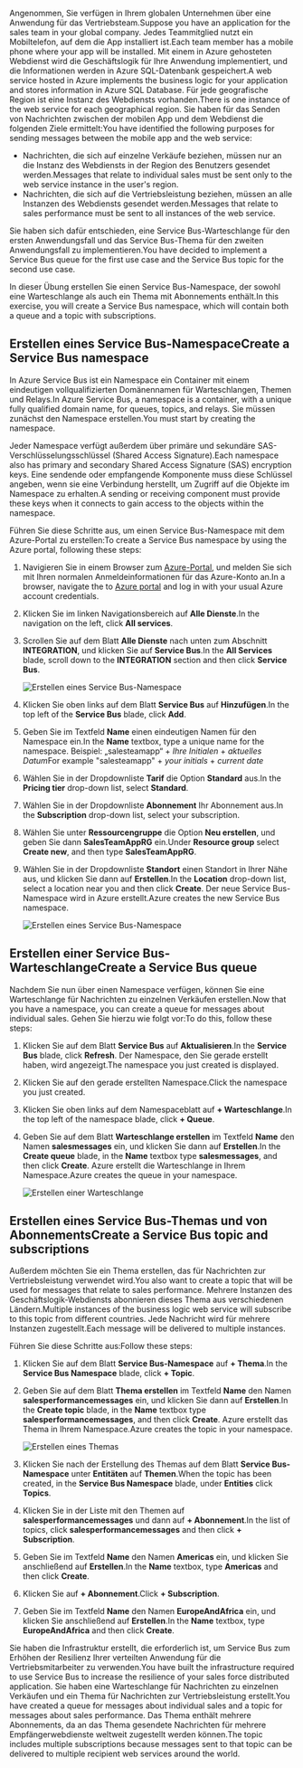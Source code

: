 <span data-ttu-id="3535c-101">Angenommen, Sie verfügen in Ihrem globalen Unternehmen über eine Anwendung für das Vertriebsteam.</span><span class="sxs-lookup"><span data-stu-id="3535c-101">Suppose you have an application for the sales team in your global company.</span></span> <span data-ttu-id="3535c-102">Jedes Teammitglied nutzt ein Mobiltelefon, auf dem die App installiert ist.</span><span class="sxs-lookup"><span data-stu-id="3535c-102">Each team member has a mobile phone where your app will be installed.</span></span> <span data-ttu-id="3535c-103">Mit einem in Azure gehosteten Webdienst wird die Geschäftslogik für Ihre Anwendung implementiert, und die Informationen werden in Azure SQL-Datenbank gespeichert.</span><span class="sxs-lookup"><span data-stu-id="3535c-103">A web service hosted in Azure implements the business logic for your application and stores information in Azure SQL Database.</span></span> <span data-ttu-id="3535c-104">Für jede geografische Region ist eine Instanz des Webdiensts vorhanden.</span><span class="sxs-lookup"><span data-stu-id="3535c-104">There is one instance of the web service for each geographical region.</span></span> <span data-ttu-id="3535c-105">Sie haben für das Senden von Nachrichten zwischen der mobilen App und dem Webdienst die folgenden Ziele ermittelt:</span><span class="sxs-lookup"><span data-stu-id="3535c-105">You have identified the following purposes for sending messages between the mobile app and the web service:</span></span>

- <span data-ttu-id="3535c-106">Nachrichten, die sich auf einzelne Verkäufe beziehen, müssen nur an die Instanz des Webdiensts in der Region des Benutzers gesendet werden.</span><span class="sxs-lookup"><span data-stu-id="3535c-106">Messages that relate to individual sales must be sent only to the web service instance in the user's region.</span></span>
- <span data-ttu-id="3535c-107">Nachrichten, die sich auf die Vertriebsleistung beziehen, müssen an alle Instanzen des Webdiensts gesendet werden.</span><span class="sxs-lookup"><span data-stu-id="3535c-107">Messages that relate to sales performance must be sent to all instances of the web service.</span></span>

<span data-ttu-id="3535c-108">Sie haben sich dafür entschieden, eine Service Bus-Warteschlange für den ersten Anwendungsfall und das Service Bus-Thema für den zweiten Anwendungsfall zu implementieren.</span><span class="sxs-lookup"><span data-stu-id="3535c-108">You have decided to implement a Service Bus queue for the first use case and the Service Bus topic for the second use case.</span></span>

<span data-ttu-id="3535c-109">In dieser Übung erstellen Sie einen Service Bus-Namespace, der sowohl eine Warteschlange als auch ein Thema mit Abonnements enthält.</span><span class="sxs-lookup"><span data-stu-id="3535c-109">In this exercise, you will create a Service Bus namespace, which will contain both a queue and a topic with subscriptions.</span></span>

## <a name="create-a-service-bus-namespace"></a><span data-ttu-id="3535c-110">Erstellen eines Service Bus-Namespace</span><span class="sxs-lookup"><span data-stu-id="3535c-110">Create a Service Bus namespace</span></span>

<span data-ttu-id="3535c-111">In Azure Service Bus ist ein Namespace ein Container mit einem eindeutigen vollqualifizierten Domänennamen für Warteschlangen, Themen und Relays.</span><span class="sxs-lookup"><span data-stu-id="3535c-111">In Azure Service Bus, a namespace is a container, with a unique fully qualified domain name, for queues, topics, and relays.</span></span> <span data-ttu-id="3535c-112">Sie müssen zunächst den Namespace erstellen.</span><span class="sxs-lookup"><span data-stu-id="3535c-112">You must start by creating the namespace.</span></span>

<span data-ttu-id="3535c-113">Jeder Namespace verfügt außerdem über primäre und sekundäre SAS-Verschlüsselungsschlüssel (Shared Access Signature).</span><span class="sxs-lookup"><span data-stu-id="3535c-113">Each namespace also has primary and secondary Shared Access Signature (SAS) encryption keys.</span></span> <span data-ttu-id="3535c-114">Eine sendende oder empfangende Komponente muss diese Schlüssel angeben, wenn sie eine Verbindung herstellt, um Zugriff auf die Objekte im Namespace zu erhalten.</span><span class="sxs-lookup"><span data-stu-id="3535c-114">A sending or receiving component must provide these keys when it connects to gain access to the objects within the namespace.</span></span>

<span data-ttu-id="3535c-115">Führen Sie diese Schritte aus, um einen Service Bus-Namespace mit dem Azure-Portal zu erstellen:</span><span class="sxs-lookup"><span data-stu-id="3535c-115">To create a Service Bus namespace by using the Azure portal, following these steps:</span></span>

1. <span data-ttu-id="3535c-116">Navigieren Sie in einem Browser zum [Azure-Portal](https://portal.azure.com/), und melden Sie sich mit Ihren normalen Anmeldeinformationen für das Azure-Konto an.</span><span class="sxs-lookup"><span data-stu-id="3535c-116">In a browser, navigate the to [Azure portal](https://portal.azure.com/) and log in with your usual Azure account credentials.</span></span>

1. <span data-ttu-id="3535c-117">Klicken Sie im linken Navigationsbereich auf **Alle Dienste**.</span><span class="sxs-lookup"><span data-stu-id="3535c-117">In the navigation on the left, click **All services**.</span></span>

1. <span data-ttu-id="3535c-118">Scrollen Sie auf dem Blatt **Alle Dienste** nach unten zum Abschnitt **INTEGRATION**, und klicken Sie auf **Service Bus**.</span><span class="sxs-lookup"><span data-stu-id="3535c-118">In the **All Services** blade, scroll down to the **INTEGRATION** section and then click **Service Bus**.</span></span>

    ![Erstellen eines Service Bus-Namespace](../media-draft/3-create-namespace-1.png)

1. <span data-ttu-id="3535c-120">Klicken Sie oben links auf dem Blatt **Service Bus** auf **Hinzufügen**.</span><span class="sxs-lookup"><span data-stu-id="3535c-120">In the top left of the **Service Bus** blade, click **Add**.</span></span>

1. <span data-ttu-id="3535c-121">Geben Sie im Textfeld **Name** einen eindeutigen Namen für den Namespace ein.</span><span class="sxs-lookup"><span data-stu-id="3535c-121">In the **Name** textbox, type a unique name for the namespace.</span></span> <span data-ttu-id="3535c-122">Beispiel: „salesteamapp“ + *Ihre Initialen* + *aktuelles Datum*</span><span class="sxs-lookup"><span data-stu-id="3535c-122">For example "salesteamapp" + *your initials* + *current date*</span></span>

1. <span data-ttu-id="3535c-123">Wählen Sie in der Dropdownliste **Tarif** die Option **Standard** aus.</span><span class="sxs-lookup"><span data-stu-id="3535c-123">In the **Pricing tier** drop-down list, select **Standard**.</span></span>

1. <span data-ttu-id="3535c-124">Wählen Sie in der Dropdownliste **Abonnement** Ihr Abonnement aus.</span><span class="sxs-lookup"><span data-stu-id="3535c-124">In the **Subscription** drop-down list, select your subscription.</span></span>

1. <span data-ttu-id="3535c-125">Wählen Sie unter **Ressourcengruppe** die Option **Neu erstellen**, und geben Sie dann **SalesTeamAppRG** ein.</span><span class="sxs-lookup"><span data-stu-id="3535c-125">Under **Resource group** select **Create new**, and then type **SalesTeamAppRG**.</span></span>

1. <span data-ttu-id="3535c-126">Wählen Sie in der Dropdownliste **Standort** einen Standort in Ihrer Nähe aus, und klicken Sie dann auf **Erstellen**.</span><span class="sxs-lookup"><span data-stu-id="3535c-126">In the **Location** drop-down list, select a location near you and then click **Create**.</span></span> <span data-ttu-id="3535c-127">Der neue Service Bus-Namespace wird in Azure erstellt.</span><span class="sxs-lookup"><span data-stu-id="3535c-127">Azure creates the new Service Bus namespace.</span></span>

    ![Erstellen eines Service Bus-Namespace](../media-draft/3-create-namespace-2.png)

## <a name="create-a-service-bus-queue"></a><span data-ttu-id="3535c-129">Erstellen einer Service Bus-Warteschlange</span><span class="sxs-lookup"><span data-stu-id="3535c-129">Create a Service Bus queue</span></span>

<span data-ttu-id="3535c-130">Nachdem Sie nun über einen Namespace verfügen, können Sie eine Warteschlange für Nachrichten zu einzelnen Verkäufen erstellen.</span><span class="sxs-lookup"><span data-stu-id="3535c-130">Now that you have a namespace, you can create a queue for messages about individual sales.</span></span> <span data-ttu-id="3535c-131">Gehen Sie hierzu wie folgt vor:</span><span class="sxs-lookup"><span data-stu-id="3535c-131">To do this, follow these steps:</span></span>

1. <span data-ttu-id="3535c-132">Klicken Sie auf dem Blatt **Service Bus** auf **Aktualisieren**.</span><span class="sxs-lookup"><span data-stu-id="3535c-132">In the **Service Bus** blade, click **Refresh**.</span></span> <span data-ttu-id="3535c-133">Der Namespace, den Sie gerade erstellt haben, wird angezeigt.</span><span class="sxs-lookup"><span data-stu-id="3535c-133">The namespace you just created is displayed.</span></span>

1. <span data-ttu-id="3535c-134">Klicken Sie auf den gerade erstellten Namespace.</span><span class="sxs-lookup"><span data-stu-id="3535c-134">Click the namespace you just created.</span></span>

1. <span data-ttu-id="3535c-135">Klicken Sie oben links auf dem Namespaceblatt auf **+ Warteschlange**.</span><span class="sxs-lookup"><span data-stu-id="3535c-135">In the top left of the namespace blade, click **+ Queue**.</span></span>

1. <span data-ttu-id="3535c-136">Geben Sie auf dem Blatt **Warteschlange erstellen** im Textfeld **Name** den Namen **salesmessages** ein, und klicken Sie dann auf **Erstellen**.</span><span class="sxs-lookup"><span data-stu-id="3535c-136">In the **Create queue** blade, in the **Name** textbox type **salesmessages**, and then click **Create**.</span></span> <span data-ttu-id="3535c-137">Azure erstellt die Warteschlange in Ihrem Namespace.</span><span class="sxs-lookup"><span data-stu-id="3535c-137">Azure creates the queue in your namespace.</span></span>

    ![Erstellen einer Warteschlange](../media-draft/3-create-queue.png)

## <a name="create-a-service-bus-topic-and-subscriptions"></a><span data-ttu-id="3535c-139">Erstellen eines Service Bus-Themas und von Abonnements</span><span class="sxs-lookup"><span data-stu-id="3535c-139">Create a Service Bus topic and subscriptions</span></span>

<span data-ttu-id="3535c-140">Außerdem möchten Sie ein Thema erstellen, das für Nachrichten zur Vertriebsleistung verwendet wird.</span><span class="sxs-lookup"><span data-stu-id="3535c-140">You also want to create a topic that will be used for messages that relate to sales performance.</span></span> <span data-ttu-id="3535c-141">Mehrere Instanzen des Geschäftslogik-Webdiensts abonnieren dieses Thema aus verschiedenen Ländern.</span><span class="sxs-lookup"><span data-stu-id="3535c-141">Multiple instances of the business logic web service will subscribe to this topic from different countries.</span></span> <span data-ttu-id="3535c-142">Jede Nachricht wird für mehrere Instanzen zugestellt.</span><span class="sxs-lookup"><span data-stu-id="3535c-142">Each message will be delivered to multiple instances.</span></span>

<span data-ttu-id="3535c-143">Führen Sie diese Schritte aus:</span><span class="sxs-lookup"><span data-stu-id="3535c-143">Follow these steps:</span></span>

1. <span data-ttu-id="3535c-144">Klicken Sie auf dem Blatt **Service Bus-Namespace** auf **+ Thema**.</span><span class="sxs-lookup"><span data-stu-id="3535c-144">In the **Service Bus Namespace** blade, click **+ Topic**.</span></span>

1. <span data-ttu-id="3535c-145">Geben Sie auf dem Blatt **Thema erstellen** im Textfeld **Name** den Namen **salesperformancemessages** ein, und klicken Sie dann auf **Erstellen**.</span><span class="sxs-lookup"><span data-stu-id="3535c-145">In the **Create topic** blade, in the **Name** textbox type **salesperformancemessages**, and then click **Create**.</span></span> <span data-ttu-id="3535c-146">Azure erstellt das Thema in Ihrem Namespace.</span><span class="sxs-lookup"><span data-stu-id="3535c-146">Azure creates the topic in your namespace.</span></span>

    ![Erstellen eines Themas](../media-draft/3-create-topic.png)

1. <span data-ttu-id="3535c-148">Klicken Sie nach der Erstellung des Themas auf dem Blatt **Service Bus-Namespace** unter **Entitäten** auf **Themen**.</span><span class="sxs-lookup"><span data-stu-id="3535c-148">When the topic has been created, in the **Service Bus Namespace** blade, under **Entities** click **Topics**.</span></span>

1. <span data-ttu-id="3535c-149">Klicken Sie in der Liste mit den Themen auf **salesperformancemessages** und dann auf **+ Abonnement**.</span><span class="sxs-lookup"><span data-stu-id="3535c-149">In the list of topics, click **salesperformancemessages** and then click **+ Subscription**.</span></span>

1. <span data-ttu-id="3535c-150">Geben Sie im Textfeld **Name** den Namen **Americas** ein, und klicken Sie anschließend auf **Erstellen**.</span><span class="sxs-lookup"><span data-stu-id="3535c-150">In the **Name** textbox, type **Americas** and then click **Create**.</span></span>

1. <span data-ttu-id="3535c-151">Klicken Sie auf **+ Abonnement**.</span><span class="sxs-lookup"><span data-stu-id="3535c-151">Click **+ Subscription**.</span></span>

1. <span data-ttu-id="3535c-152">Geben Sie im Textfeld **Name** den Namen **EuropeAndAfrica** ein, und klicken Sie anschließend auf **Erstellen**.</span><span class="sxs-lookup"><span data-stu-id="3535c-152">In the **Name** textbox, type **EuropeAndAfrica** and then click **Create**.</span></span>

<span data-ttu-id="3535c-153">Sie haben die Infrastruktur erstellt, die erforderlich ist, um Service Bus zum Erhöhen der Resilienz Ihrer verteilten Anwendung für die Vertriebsmitarbeiter zu verwenden.</span><span class="sxs-lookup"><span data-stu-id="3535c-153">You have built the infrastructure required to use Service Bus to increase the resilience of your sales force distributed application.</span></span> <span data-ttu-id="3535c-154">Sie haben eine Warteschlange für Nachrichten zu einzelnen Verkäufen und ein Thema für Nachrichten zur Vertriebsleistung erstellt.</span><span class="sxs-lookup"><span data-stu-id="3535c-154">You have created a queue for messages about individual sales and a topic for messages about sales performance.</span></span> <span data-ttu-id="3535c-155">Das Thema enthält mehrere Abonnements, da an das Thema gesendete Nachrichten für mehrere Empfängerwebdienste weltweit zugestellt werden können.</span><span class="sxs-lookup"><span data-stu-id="3535c-155">The topic includes multiple subscriptions because messages sent to that topic can be delivered to multiple recipient web services around the world.</span></span>
